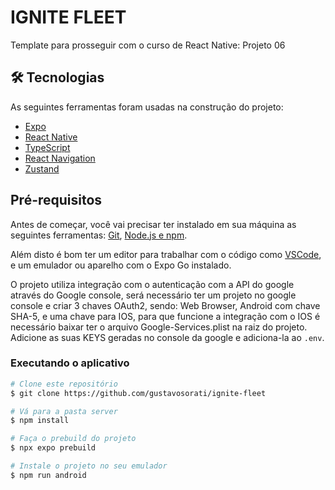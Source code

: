 # IGNITE FLEET

Template para prosseguir com o curso de React Native: Projeto 06
<!-- 
## 

![Deliveroo](_docs/cover.jpg)

## Sobre o projeto

Deliveroo é um projeto React Native Expo que simula um aplicativo de compras. É um projeto em que utiliza varias tecnologias diferentes para que o usuário tenha uma boa experiência na utilização.

O app simula um sistema de filtragem de produtos além de integração com oa API do Google Maps para geolocalização. -->
<!-- 
<div align="center">
    <img src="./_docs/project_01.jpg" width="300px">
    <img src="./_docs/project_02.jpg" width="300px">
    <img src="./_docs/project_03.jpg" width="300px">
    <img src="./_docs/project_04.jpg" width="300px">
    <img src="./_docs/project_05.jpg" width="300px">
    <img src="./_docs/project_06.jpg" width="300px">
    <img src="./_docs/project_07.jpg" width="300px">
    <img src="./_docs/project_08.jpg" width="300px">
</div> -->

## 🛠 Tecnologias

As seguintes ferramentas foram usadas na construção do projeto:

- [Expo](https://expo.io/)
- [React Native](https://reactnative.dev/)
- [TypeScript](https://www.typescriptlang.org/)
- [React Navigation](https://docs.expo.dev/routing/introduction/)
- [Zustand](https://zustand-demo.pmnd.rs/)

## Pré-requisitos

Antes de começar, você vai precisar ter instalado em sua máquina as seguintes ferramentas:
[Git](https://git-scm.com), [Node.js e npm](https://nodejs.org/en/).

Além disto é bom ter um editor para trabalhar com o código como [VSCode](https://code.visualstudio.com/), e um emulador ou aparelho com o Expo Go instalado.

O projeto utiliza integração com o autenticação com a API do google através do Google console, será necessário ter um projeto no google console e criar 3 chaves OAuth2, sendo: Web Browser, Android com chave SHA-5, e uma chave para IOS, para que funcione a integração com o IOS é necessário baixar ter o arquivo Google-Services.plist na raiz do projeto. Adicione as suas KEYS geradas no console da google e adiciona-la ao `.env`.

### Executando o aplicativo

```bash
# Clone este repositório
$ git clone https://github.com/gustavosorati/ignite-fleet

# Vá para a pasta server
$ npm install

# Faça o prebuild do projeto
$ npx expo prebuild

# Instale o projeto no seu emulador
$ npm run android
```